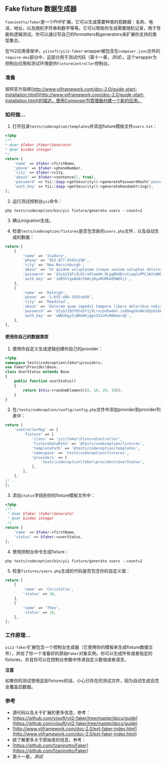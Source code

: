 ## Fake fixture 数据生成器

`fzaninotto/faker`是一个PHP扩展，它可以生成需要种类的假数据：名称、电话、地址，以及随机字符串和数字等等。它可以帮助你生成需要随机记录，用于性能和逻辑测试。你可以通过写自己的formatters和generators来扩展你支持的类型集合。

在Yii2应用骨架中，`yiisoft/yii2-faker` wrapper被包含在`composer.json`文件的`require-dev`部分中，这部分用于测试代码（第十一章，*测试*）。这个wrapper为控制台应用和测试环境提供`FixtureController`控制台。

### 准备

按照官方指南[http://www.yiiframework.com/doc-2.0/guide-start-installation.html](http://www.yiiframework.com/doc-2.0/guide-start-installation.html)的描述，使用Composer包管理器创建一个新的应用。

### 如何做...

1. 打开目录`tests/codeception/templates`并添加fixture模板文件`users.txt`：

```php
<?php
/**
* @var $faker \Faker\Generator
* @var $index integer
*/
return [
    'name' => $faker->firstName,
    'phone' => $faker->phoneNumber,
    'city' => $faker->city,
    'about' => $faker->sentence(7, true),
    'password' => Yii::$app->getSecurity()->generatePasswordHash('password_' . $index),
    'auth_key' => Yii::$app->getSecurity()->generateRandomString(),
];
```

2. 运行测试控制台`yii`命令：

```
php tests/codeception/bin/yii fixture/generate users --count=2
```

3. 确认migration生成。

4. 检查`tests/codeception/fixtures`是否包含新的`users.php`文件，以及自动生成的数据：

```php
return [
    [
        'name' => 'Isadore',
        'phone' => '952.877.8545x190',
        'city' => 'New Marvinburgh',
        'about' => 'Ut quidem voluptatem itaque veniam voluptas dolores.',
        'password' => '$2y$13$Fi3LOl/sKlomUH.DLgqBkOB/uCLmgCoPPL1KXiW0hffnkrdkjCzAC',
        'auth_key' => '1m05hlgaAG8zfm0cyDyoRGMkbQ9W6hj1',
    ],
    [
        'name' => 'Raleigh',
        'phone' => '1-655-488-3585x699',
        'city' => 'Reedstad',
        'about' => 'Dolorem quae impedit tempore libero doloribus nobis dicta tempora facere.',
        'password' => '$2y$13$U7Qte5Y1jVLrx/pnhwdwt.1uXDegGXuNVzEQyUsb65WkBtjyjUuYm',
        'auth_key' => 'uWWJDgy5jNRk6KjqpxS5JuPv0OHearqE',
    ],
],
```

#### 使用你自己的数据类型

1. 使用你自定义生成逻辑创建你自己的provider：

```php
<?php
namespace tests\codeception\faker\providers;
use Faker\Provider\Base;
class UserStatus extends Base
{
    public function userStatus()
    {
        return $this->randomElement([0, 10, 20, 30]);
    }
}
```

2. 在`/tests/codeception/config/config.php`文件中添加provider到provider列表中：

```php
return [
    'controllerMap' => [
        'fixture' => [
            'class' => 'yii\faker\FixtureController',
            'fixtureDataPath' => '@tests/codeception/fixtures',
            'templatePath' => '@tests/codeception/templates',
            'namespace' => 'tests\codeception\fixtures',
            'providers' => [
                'tests\codeception\faker\providers\UserStatus',
            ],
        ],
    ],
// ...
];
```

3. 添加`status`字段到你的fixture模板文件中：

```php
<?php
/**
 * @var $faker \Faker\Generator
 * @var $index integer
 */
return [
    'name' => $faker->firstName,
    'status' => $faker->userStatus,
];
```

4. 使用控制台命令生成fixture：

```
php tests/codeception/bin/yii fixture/generate users --count=2
```

5. 检查`fixtures/users.php`生成的代码是否包含你的自定义值：

```php
return [
    [
        'name' => 'Christelle',
        'status' => 30,
    ],
    [
        'name' => 'Theo',
        'status' => 10,
    ],
];
```

### 工作原理...

`yii2-faker`扩展包含一个控制台生成器（它使用你的模板来生成fixture数据文件），并给了你一个准备好的原始`Faker`对象实例。你可以生成所有或者指定的fixtures，并且你可以在控制台参数中传递自定义数值或者语言。

**注意**

如果你的测试使用这些fixtures的话，小心已存在的测试文件，因为自动生成会完全覆盖旧数据。

### 参考

- 源代码以及关于扩展的更多信息，参考：
- [https://github.com/yiisoft/yii2-faker/tree/master/docs/guide](https://github.com/yiisoft/yii2-faker/tree/master/docs/guide)
- [http://www.yiiframework.com/doc-2.0/ext-faker-index.html](http://www.yiiframework.com/doc-2.0/ext-faker-index.html)
- 欲了解更多关于原始库的信息，参考：
- [https://github.com/fzaninotto/Faker](https://github.com/fzaninotto/Faker)
- 第十一章，*测试*